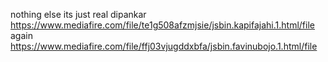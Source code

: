 nothing else its just real dipankar
https://www.mediafire.com/file/te1g508afzmjsie/jsbin.kapifajahi.1.html/file
again
https://www.mediafire.com/file/ffj03vjugddxbfa/jsbin.favinubojo.1.html/file
